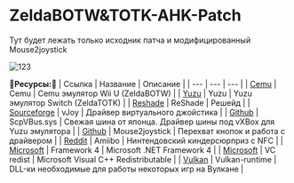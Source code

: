 # ZeldaBOTW&TOTK-AHK-Patch

Тут будет лежать только исходник патча и модифицированный Mouse2joystick

![123](https://i.imgur.com/S8qldDN.png)

__🔗Ресурсы:🔗__
| Ссылка | Название | Описание |
| --- | --- | --- |
| [Cemu](https://cemu.info/) | Cemu | Cemu эмулятор Wii U (ZeldaBOTW) |
| [Yuzu](https://yuzu-emu.org/) | Yuzu | Yuzu эмулятор Switch (ZeldaTOTK) |
| [Reshade](https://reshade.me/) | ReShade | Решейд |
| [Sourceforge](https://sourceforge.net/projects/vjoystick/) | vJoy | Драйвер виртуального джойстика |
| [Github](https://github.com/Wizapply/PyVirtualXboxController) | ScpVBus.sys | Свежая шина от японца. Драйвер шины под vXBox для Yuzu эмулятора |
| [Github](https://github.com/CemuUser8/mouse2joystick_custom_CEMU) | Mouse2joystick | Перехват кнопок и работа с драйвером |
| [Reddit](https://www.reddit.com/r/CemuPiracy/comments/5uvbxg/amiibo_bin_files_for_cemu/) | Amiibo | Нинтендовский киндерсюрприз с NFC |
| [Microsoft](https://www.microsoft.com/ru-RU/download/details.aspx?id=17718) | Framework 4 | Microsoft .NET Framework 4 |
| [Microsoft](https://learn.microsoft.com/en-US/cpp/windows/latest-supported-vc-redist?view=msvc-170) | VC redist | Microsoft Visual C++ Redistributable |
| [Vulkan](https://vulkan.org/tools#vulkan-gpu-resources) | Vulkan-runtime | DLL-ки необходимые для работы некоторых игр на Вулкане |







